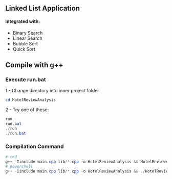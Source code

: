 ## Linked List Application 
#### Integrated with:
- Binary Search
- Linear Search
- Bubble Sort
- Quick Sort

## Compile with g++
### Execute run.bat
1 - Change directory into inner project folder
```ps1
cd HotelReviewAnalysis
```
2 - Try one of these:
```ps1
run
run.bat
./run
./run.bat
```

### Compilation Command
```ps1
# cmd
g++ -Iinclude main.cpp lib/*.cpp -o HotelReviewAnalysis && HotelReviewAnalysis
# powershell
g++ -Iinclude main.cpp lib/*.cpp -o HotelReviewAnalysis && ./HotelReviewAnalysis
```